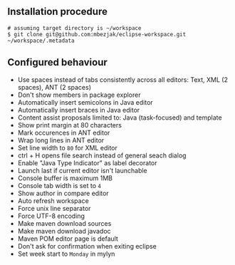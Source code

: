 ## Installation procedure

    # assuming target directory is ~/workspace
    $ git clone git@github.com:mbezjak/eclipse-workspace.git ~/workspace/.metadata

## Configured behaviour

 * Use spaces instead of tabs consistently across all editors: Text, XML (2
   spaces), ANT (2 spaces)
 * Don't show members in package explorer
 * Automatically insert semicolons in Java editor
 * Automatically insert braces in Java editor
 * Content assist proposals limited to: Java (task-focused) and template
 * Show print margin at 80 characters
 * Mark occurences in ANT editor
 * Wrap long lines in ANT editor
 * Set line width to `80` for XML editor
 * ctrl + H opens file search instead of general seach dialog
 * Enable "Java Type Indicator" as label decorator
 * Launch last if current editor isn't launchable
 * Console buffer is maximum 1MB
 * Console tab width is set to `4`
 * Show author in compare editor
 * Auto refresh workspace
 * Force unix line separator
 * Force UTF-8 encoding
 * Make maven download sources
 * Make maven download javadoc
 * Maven POM editor page is default
 * Don't ask for confirmation when exiting eclipse
 * Set week start to `Monday` in mylyn

